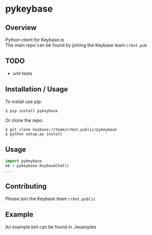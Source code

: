 pykeybase
===============================

Overview
--------

Python client for Keybase.io  
The main repo can be found by joining the Keybase team `crbot.pub`

TODO
----
* unit tests

Installation / Usage
--------------------

To install use pip:

    $ pip install pykeybase


Or clone the repo:

    $ git clone keybase://team/crbot.public/pykeybase
    $ python setup.py install
    
Usage
-----
```python
import pykeybase
kb = pykeybase.KeybaseChat()
...
```
    
Contributing
------------

Please join the Keybase team `crbot.public`

Example
-------

An example bot can be found in ./examples
